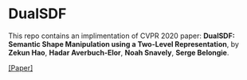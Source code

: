 # DualSDF

This repo contains an implimentation of CVPR 2020 paper:
**DualSDF: Semantic Shape Manipulation using a Two-Level Representation**,
by **Zekun Hao**, **Hadar Averbuch-Elor**, **Noah Snavely**, **Serge Belongie**.

[[Paper]](https://arxiv.org/pdf/2004.02869.pdf)
